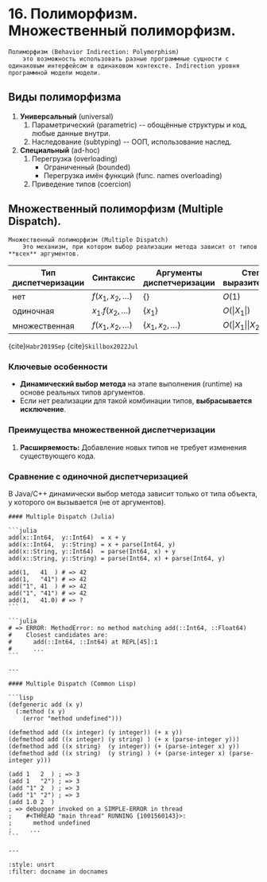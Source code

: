 # 16. Полиморфизм. Множественный полиморфизм.

```{glossary}
Полиморфизм (Behavior Indirection: Polymorphism)
    это возможность использовать разные программные сущности с одинаковым интерфейсом в одинаковом контексте. Indirection уровня программной модели модели.
```

## Виды полиморфизма

1. **Универсальный** (universal)
    1. Параметрический (parametric) -- обощённые структуры и код, любые данные внутри.
    1. Наследование (subtyping) -- ООП, использование наслед.
1. **Специальный** (ad-hoc)
    1. Перегрузка (overloading)
        - Ограниченный (bounded)
        - Перегрузка имён функций (func. names overloading)
    1. Приведение типов (coercion)

## Множественный полиморфизм (Multiple Dispatch).

```{glossary}
Множественный полиморфизм (Multiple Dispatch)
    Это механизм, при котором выбор реализации метода зависит от типов **всех** аргументов.
```

|Тип диспетчеризации|Синтаксис|Аргументы диспетчеризации|Степень выразительности|Выразительная возможность
|---|---|---|---|---|
|нет|$f\left(x_1, x_2, \ldots \right)$| $\{\}$ | $O(1)$ | постоянная |
|одиночная|$x_1.f\left(x_2, \ldots \right)$| $\{x_1\}$ | $O(\|X_1\|)$ | линейная |
|множественная|$f\left(x_1, x_2, \ldots \right)$| $\{x_1, x_2, \ldots \}$ | $O(\|X_1\|\|X_2\|\ldots)$ | экспоненциальная |

{cite}`Habr2019Sep` {cite}`Skillbox2022Jul`

### Ключевые особенности

- **Динамический выбор метода** на этапе выполнения (runtime) на основе реальных типов аргументов.
- Если нет реализации для такой комбинации типов, **выбрасывается исключение**.

### Преимущества множественной диспетчеризации

1. **Расширяемость:** Добавление новых типов не требует изменения существующего кода.

### Сравнение с одиночной диспетчеризацией

В Java/C++ динамически выбор метода зависит только от типа объекта, у которого он вызывается (не от аргументов).

````{dropdown} Пенской А.В.
#### Multiple Dispatch (Julia)

```julia
add(x::Int64,  y::Int64)  = x + y
add(x::Int64,  y::String) = x + parse(Int64, y)
add(x::String, y::Int64)  = parse(Int64, x) + y
add(x::String, y::String) = parse(Int64, x) + parse(Int64, y)

add(1,   41  ) # => 42
add(1,   "41") # => 42
add("1", 41  ) # => 42
add("1", "41") # => 42
add(1,   41.0) # => ?
```

```julia
# => ERROR: MethodError: no method matching add(::Int64, ::Float64)
#    Closest candidates are:
#      add(::Int64, ::Int64) at REPL[45]:1
#      ...
```

---

#### Multiple Dispatch (Common Lisp)

```lisp
(defgeneric add (x y)
  (:method (x y)
    (error "method undefined")))

(defmethod add ((x integer) (y integer)) (+ x y))
(defmethod add ((x integer) (y string) ) (+ x (parse-integer y)))
(defmethod add ((x string)  (y integer)) (+ (parse-integer x) y))
(defmethod add ((x string)  (y string) ) (+ (parse-integer x) (parse-integer y)))

(add 1   2  ) ; => 3
(add 1   "2") ; => 3
(add "1" 2  ) ; => 3
(add "1" "2") ; => 3
(add 1.0 2  )
; => debugger invoked on a SIMPLE-ERROR in thread
;    #<THREAD "main thread" RUNNING {1001560143}>:
;      method undefined
;     ...
```

---
````

```{bibliography}
:style: unsrt
:filter: docname in docnames
```
